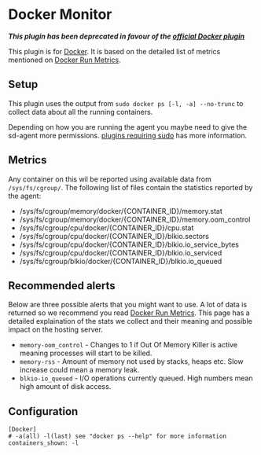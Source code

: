Docker Monitor
===
**_This plugin has been deprecated in favour of the [official Docker plugin](https://support.serverdensity.com/hc/en-us/articles/360001083106)_**

This plugin is for [Docker](https://www.docker.com/). It is based on the
detailed list of metrics mentioned on [Docker Run Metrics](https://docs.docker.com/articles/runmetrics/).

Setup
---
This plugin uses the output from `sudo docker ps [-l, -a] --no-trunc` to collect data about all the running containers.

Depending on how you are running the agent you maybe need to give the sd-agent more permissions.
[plugins requiring sudo](https://support.serverdensity.com/hc/en-us/articles/360001066843)
has more information.

Metrics
---
Any container on this wil be reported using available data from `/sys/fs/cgroup/`. The following list of files contain the statistics reported by the agent:

* /sys/fs/cgroup/memory/docker/{CONTAINER_ID}/memory.stat
* /sys/fs/cgroup/memory/docker/{CONTAINER_ID}/memory.oom_control
* /sys/fs/cgroup/cpu/docker/{CONTAINER_ID}/cpu.stat
* /sys/fs/cgroup/cpu/docker/{CONTAINER_ID}/blkio.sectors
* /sys/fs/cgroup/cpu/docker/{CONTAINER_ID}/blkio.io_service_bytes
* /sys/fs/cgroup/cpu/docker/{CONTAINER_ID}/blkio.io_serviced
* /sys/fs/cgroup/blkio/docker/{CONTAINER_ID}/blkio.io_queued

Recommended alerts
---
Below are three possible alerts that you might want to use. A lot of data is returned so we recommend you read
[Docker Run Metrics](https://docs.docker.com/articles/runmetrics/). This page has a detailed explaination of the stats we collect
and their meaning and possible impact on the hosting server.

* `memory-oom_control` - Changes to 1 if Out Of Memory Killer is active meaning processes will start to be killed.
* `memory-rss` - Amount of memory not used by stacks, heaps etc. Slow increase could mean a memory leak.
* `blkio-io_queued` - I/O operations currently queued. High numbers mean high amount of disk access.

Configuration
---
```
[Docker]
# -a(all) -l(last) see "docker ps --help" for more information
containers_shown: -l
